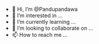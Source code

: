 - 👋 Hi, I’m @Pandupandawa
- 👀 I’m interested in ...
- 🌱 I’m currently learning ...
- 💞️ I’m looking to collaborate on ...
- 📫 How to reach me ...

<!---
Pandupandawa/Pandupandawa is a ✨ special ✨ repository because its `README.md` (this file) appears on your GitHub profile.
You can click the Preview link to take a look at your changes.
--->
